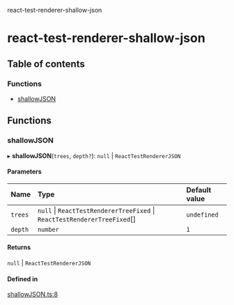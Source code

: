 react-test-renderer-shallow-json

# react-test-renderer-shallow-json

## Table of contents

### Functions

- [shallowJSON](README.md#shallowjson)

## Functions

### shallowJSON

▸ **shallowJSON**(`trees`, `depth?`): ``null`` \| `ReactTestRendererJSON`

#### Parameters

| Name | Type | Default value |
| :------ | :------ | :------ |
| `trees` | ``null`` \| `ReactTestRendererTreeFixed` \| `ReactTestRendererTreeFixed`[] | `undefined` |
| `depth` | `number` | `1` |

#### Returns

``null`` \| `ReactTestRendererJSON`

#### Defined in

[shallowJSON.ts:8](https://github.com/AndyOGo/react-test-renderer-shallow-json/blob/6dd4bdd/src/shallowJSON.ts#L8)
